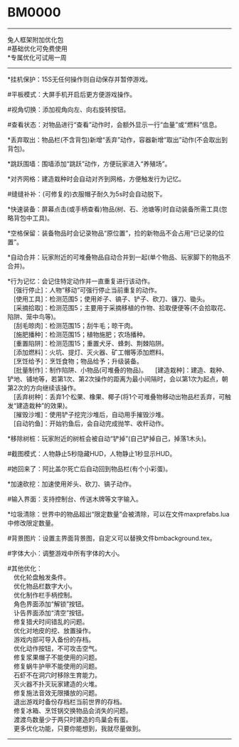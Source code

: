 
# BM0000  

------

兔人框架附加优化包  
\#基础优化可免费使用  
\*专属优化可试用一周  

------

\*挂机保护：15S无任何操作则自动保存并暂停游戏。  
  
\#平板模式：大屏手机开启后更方便游戏操作。  
  
\#视角切换：添加视角向左、向右旋转按钮。  
  
\#查看状态：对物品进行“查看”动作时，会额外显示一行“血量”或“燃料”信息。  
  
\*丢弃取出：物品栏(不含背包)新增“丢弃”动作，容器新增“取出”动作(不会取出到背包)。  
  
\*跳跃围墙：围墙添加“跳跃”动作，方便玩家进入“养殖场”。  
  
\*对齐网格：建造栽种时会自动对齐到网格，方便触发行为记忆。  
  
\#缝缝补补：(可修复的)衣服帽子耐久为5s时会自动脱下。
  
\*快速装备：屏幕点击(或手柄查看)物品(树、石、池塘等)时自动装备所需工具(忽略背包中工具)。  
  
\*空格保留：装备物品时会记录物品“原位置”，捡的新物品不会占用“已记录的位置”。  
  
\*自动合并：玩家附近的可堆叠物品自动合并到一起(单个物品、玩家脚下的物品不合并)。  
  
\*行为记忆：会记住特定动作并一直重复进行该动作。  
　[强行停止]：人物“移动”可强行停止当前重复的动作。  
　[使用工具]：检测范围5；使用斧子、镐子、铲子、砍刀、镰刀、锄头。  
　[采摘拾取]：检测范围5；主要用于采摘移植的作物、拾取便便等(不会拾取花、陷阱、笼中鸟等)。  
　[刮毛晾肉]：检测范围15；刮牛毛；晾干肉。  
　[施肥播种]：检测范围15；植物施肥；农场播种。  
　[重置陷阱]：检测范围15；重置犬牙、蜂刺、荆棘陷阱。  
　[添加燃料]：火坑、提灯、灭火器、矿工帽等添加燃料。  
　[烹饪给予]：烹饪食物；物品给予；升级装备。  
　[批量制作]：制作陷阱、小物品(可堆叠的物品)。
　[建造栽种]：建造、栽种、铲地、铺地等，若第1次、第2次操作的距离为最小间隔时，会以第1次为起点，朝第2次的方向继续该操作。  
　[丢弃树种]：丢弃1个松果、橡果、椰子(将1个可堆叠物移动出物品栏丢弃，可触发“建造栽种”的效果)。  
　[摧毁沙堆]：使用铲子挖完沙堆后，自动用手摧毁沙堆。  
　[自动钓鱼]：开始钓鱼后，会自动完成抛竿、收杆动作。  
  
\*移除树桩：玩家附近的树桩会被自动“铲掉”(自己铲掉自己，掉落1木头)。  
  
\#截图模式：人物静止5秒隐藏HUD，人物静止1秒显示HUD。  
  
\#她回来了：阿比盖尔死亡后自动回到物品栏(有个小彩蛋)。  
  
\*加速砍挖：加速使用斧头、砍刀、镐子动作。
  
\#输入界面：支持控制台、传送木牌等文字输入。  
  
\*垃圾清除：世界中的物品超出“限定数量”会被清除，可以在文件maxprefabs.lua中修改限定数量。  
  
\#背景图片：设置主界面背景图，自定义可以替换文件bmbackground.tex。  
  
\#字体大小：调整游戏中所有字体的大小。  
  
\#其他优化：  
　优化轮盘触发条件。  
　优化物品栏数字大小。  
　优化制作栏手柄控制。  
　角色界面添加“解锁”按钮。  
　讣告界面添加“清空”按钮。  
　修复猎犬时间错乱的问题。  
　优化对地皮的挖、放置操作。  
　游戏内部可导入备份的存档。  
　优化动作按钮，不可攻击空气。  
　修复浆果帽子不能使用的问题。  
　修复蜗牛护甲不能使用的问题。  
　石虾不在洞穴时移除生育能力。  
　灭火器不扑灭玩家建造的火堆。  
　修复施法音效无限播放的问题。  
　退出游戏时备份存档栏当前世界的存档。  
　修复冰箱、烹饪锅交换物品会消失的问题。  
　渡渡鸟数量少于两只时建造的鸟巢会有蛋。  
　更多优化功能，只要你能想到，我就尽量做到。  

------

